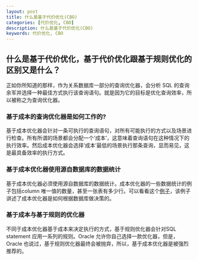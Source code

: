 ```yaml
---
layout: post  
title: 什么是基于代价优化(CBO)  
categories: [代价优化, CBO]  
description: 什么是基于代价优化(CBO)  
keywords: 代价优化, CBO  
---
```


## 什么是基于代价优化，基于代价优化跟基于规则优化的区别又是什么？

正如你所知道的那样，作为关系数据库一部分的查询优化器，会分析 SQL 的查询余军并选择一种最佳方式执行该查询语句。就是因为它的目标是优化查询效率，所以被称之为查询优化器。

### 基于成本的查询优化器是如何工作的?
基于成本优化器会针对一条可执行的查询语句，对所有可能执行的方式以及场景进行检查。所有所谓的场景都会分配一个‘成本’，这意味着查询语句在这种情况下的执行效率。然后成本优化器会选择‘成本’最低的场景执行那条查询，显而易见，这是最具备效率的执行方式。

### 基于成本优化器使用源自数据库的数据统计
基于成本优化器必须使用源自数据库的数据统计。成本优化器的一些数据统计的例子包括column 唯一值的数量，甚至一张表有多少行。可以看看这个[例子](https://www.programmerinterview.com/index.php/database-sql/selectivity-in-sql-databases/)，该例子讲述了成本优化器是如何根据数据库做决策的。

### 基于成本与基于规则的优化器
不同于成本优化器基于成本来决定执行的方式，基于规则优化器会针对SQL statement 应用一系列的规则。Oracle 允许你自己选择一款优化器，但是，Oracle 也说过，基于规则优化器最终会被抛弃，所以，基于成本优化器是被强烈推荐的。